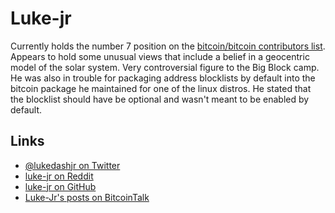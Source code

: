 
# Luke-jr

Currently holds the number 7 position on the [bitcoin/bitcoin contributors list](https://github.com/bitcoin/bitcoin/graphs/contributors). Appears to hold some unusual views that include a belief in a geocentric model of the solar system. Very controversial figure to the Big Block camp. He was also in trouble for packaging address blocklists by default into the bitcoin package he maintained for one of the linux distros. He stated that the blocklist should have be optional and wasn't meant to be enabled by default.

## Links

* [@lukedashjr on Twitter](https://twitter.com/lukedashjr)
* [luke-jr on Reddit](https://www.reddit.com/user/luke-jr/)
* [luke-jr on GitHub](https://github.com/luke-jr)
* [Luke-Jr's posts on BitcoinTalk](https://bitcointalk.org/index.php?action=profile;u=3318;sa=showPosts)
